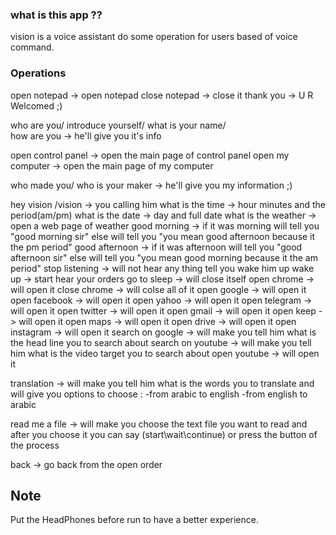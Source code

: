 ### what is this app ??
vision is a voice assistant do some operation for users based of voice command.

### Operations

open notepad  ->  open notepad
close notepad  ->  close it
thank you        ->  U R Welcomed ;)

who are you/
introduce yourself/
what is your name/  
how are you         ->  he'll give you it's info        

open control panel  ->  open the main page of control panel
open my computer  ->  open the main page of my computer

who made you/
who is your maker  ->  he'll give you my information ;)

hey vision /vision  ->  you calling him
what is the time  ->  hour minutes and the period(am/pm)
what is the date  ->  day and full date 
what is the weather  ->  open a web  page of weather
good morning  ->  if it was morning will tell you "good morning sir" else will tell you "you mean good afternoon because it the pm period"
good afternoon  ->  if it was afternoon will tell you "good afternoon sir" else will tell you "you mean good morning because it the am period"
stop listening  ->  will not hear any thing tell you wake him up
wake up  ->  start hear your orders
go to sleep  ->  will close itself
open chrome  ->  will open it
close chrome  ->  will colse all of it
open google  ->  will open it
open facebook  ->  will open it
open yahoo  ->  will open it
open telegram  ->  will open it 
open twitter  ->  will open it
open gmail  ->  will open it
open keep  ->  will open it
open maps  ->  will open it
open drive  ->  will open it
open instagram  ->  will open it
search on google  ->  will make you tell him what is the head line you to search about
search on youtube  ->  will make you tell him what is the video target you to search about 
open youtube  ->  will open it

translation  ->  will make you tell him what is the words you to translate and will give you options to choose :
    -from arabic to english
    -from english to arabic

read me a file  ->  will make you choose the text file you want to read and after you choose it you can say (start\wait\continue) 
	            or press the button of the process

back  ->  go back from the open order

## Note
  Put the HeadPhones before run to have a better experience.
